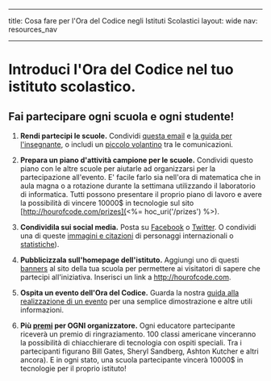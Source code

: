 * * *

title: Cosa fare per l'Ora del Codice negli Istituti Scolastici layout: wide nav: resources_nav

* * *

# Introduci l'Ora del Codice nel tuo istituto scolastico.

## Fai partecipare ogni scuola e ogni studente!

  1. **Rendi partecipi le scuole.** Condividi [questa email](<%= hoc_uri('/resources#sample-emails') %>) e [la guida per l'insegnante](<%= hoc_uri('/resources/how-to') %>), o includi un [piccolo volantino](<%= hoc_uri('/resources/stats') %>) tra le comunicazioni.

  2. **Prepara un piano d'attività campione per le scuole.** Condividi questo piano con le altre scuole per aiutarle ad organizzarsi per la partecipazione all'evento. E' facile farlo sia nell'ora di matematica che in aula magna o a rotazione durante la settimana utilizzando il laboratorio di informatica. Tutti possono presentare il proprio piano di lavoro e avere la possibilità di vincere 10000$ in tecnologie sul sito [http://hourofcode.com/prizes](<%= hoc_uri('/prizes') %>).

  3. **Condividila sui social media.** Posta su [Facebook](https://www.facebook.com/sharer/sharer.php?u=http%3A%2F%2Fhourofcode.com%2Fus) o [Twitter](https://twitter.com/intent/tweet?url=http%3A%2F%2Fhourofcode.com&text=I%27m%20participating%20in%20this%20year%27s%20%23HourOfCode%2C%20are%20you%3F%20%40codeorg&original_referer=https%3A%2F%2Fwww.google.com%2Furl%3Fq%3Dhttps%253A%252F%252Ftwitter.com%252Fshare%253Fhashtags%253D%2526amp%253Brelated%253Dcodeorg%2526amp%253Btext%253DI%252527m%252Bparticipating%252Bin%252Bthis%252Byear%252527s%252B%252523HourOfCode%25252C%252Bare%252Byou%25253F%252B%252540codeorg%2526amp%253Burl%253Dhttp%25253A%25252F%25252Fhourofcode.com%26sa%3DD%26sntz%3D1%26usg%3DAFQjCNE1GLTUbKZfMlEh9Aj5w0iswz6PYQ&related=codeorg&hashtags=). O condividi una di queste [immagini e citazioni](<%= hoc_uri('/resources#social') %>) di personaggi internazionali o [statistiche](<%= hoc_uri('/resources/stats') %>)).

  4. **Pubblicizzala sull'homepage dell'istituto.** Aggiungi uno di questi [banners](<%= hoc_uri('/resources#banners') %>) al sito della tua scuola per permettere ai visitatori di sapere che partecipi all'iniziativa. Inserisci un link a <http://hourofcode.com>.

  5. **Ospita un evento dell'Ora del Codice.** Guarda la nostra [guida alla realizzazione di un evento](<%= hoc_uri('/resources/how-to-events') %>) per una semplice dimostrazione e altre utili informazioni.

  6. **Più [premi](<%= hoc_uri('/prizes') %>) per OGNI organizzatore.** Ogni educatore partecipante riceverà un premio di ringraziamento. 100 classi americane vinceranno la possibilità di chiacchierare di tecnologia con ospiti speciali. Tra i partecipanti figurano Bill Gates, Sheryl Sandberg, Ashton Kutcher e altri ancora). E in ogni stato, una scuola partecipante vincerà 10000$ in tecnologie per il proprio istituto!